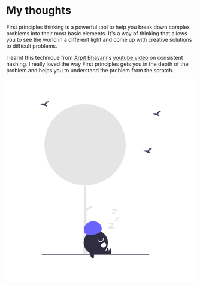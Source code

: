 # My thoughts

First principles thinking is a powerful tool to help you break down complex problems into their most basic elements. It's a way of thinking that allows you to see the world in a different light and come up with creative solutions to difficult problems.

I learnt this technique from [Arpit Bhayani](https://www.linkedin.com/in/arpitbhayani/)'s [youtube video](https://youtu.be/641_goNZGog?si=bgG-dhYlOpNKKCD7) on consistent hashing. I really loved the way First principles gets you in the depth of the problem and helps you to understand the problem from the scratch. 

<!--truncate-->

![loading](undraw_Loading_re_5axr.png)